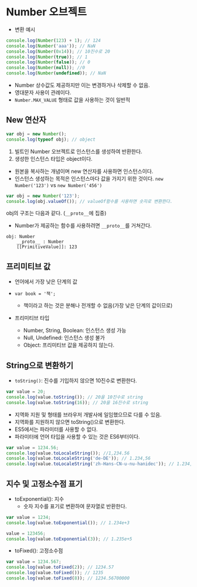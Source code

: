 # Number 오브젝트

-   변환 예시

```js
console.log(Number(123) + 1); // 124
console.log(Number('aaa')); // NaN
console.log(Number(0x14)); // 10진수로 20
console.log(Number(true)); // 1
console.log(Number(false)); // 0
console.log(Number(null)); //0
console.log(Number(undefined)); // NaN
```

-   Number 상수값도 제공하지만 이는 변경하거나 삭제할 수 없음.
-   영대문자 사용이 관례이다.
-   `Number.MAX_VALUE` 형태로 값을 사용하는 것이 일반적

## New 연산자

```js
var obj = new Number();
console.log(typeof obj); // object
```

1. 빌트인 Number 오브젝트로 인스턴스를 생성하여 반환한다.
2. 생성한 인스턴스 타입은 object이다.

-   원본을 복사하는 개념이며 new 연산자를 사용하면 인스턴스이다.
-   인스턴스 생성하는 목적은 인스턴스마다 값을 가지기 위한 것이다.
    `new Number('123')` vs `new Number('456')`

```js
var obj = new Number('123');
console.log(obj.valueOf()); // valueOf함수를 사용하면 숫자로 변환한다.
```

obj의 구조는 다음과 같다. (`__proto__`에 집중)

-   Number가 제공하는 함수를 사용하려면 `__proto__`를 거쳐간다.

```
obj: Number
    __proto__ : Number
    [[PrimitiveValue]]: 123
```

## 프리미티브 값

-   언어에서 가장 낮은 단계의 값
-   `var book = '책';`

    -   책이라고 하는 것은 분해나 전개할 수 없음(가장 낮은 단계의 값이므로)

-   프리미티브 타입
    -   Number, String, Boolean: 인스턴스 생성 가능
    -   Null, Undefined: 인스턴스 생성 불가
    -   Object: 프리미티브 값을 제공하지 않는다.

## String으로 변환하기

-   `toString()`: 진수를 기입하지 않으면 10진수로 변환한다.

```js
var value = 20;
console.log(value.toString()); // 20을 10진수로 string
console.log(value.toString(16)); // 20을 16진수로 string
```

-   지역화 지원 및 형태를 브라우저 개발사에 일임했으므로 다를 수 있음.
-   지역화를 지원하지 않으면 toString()으로 변환한다.
-   ES5에서는 파라미터를 사용할 수 없다.
-   파라미터에 언어 타입을 사용할 수 있는 것은 ES6부터이다.

```js
var value = 1234.56;
console.log(value.toLocaleString()); //1,234.56
console.log(value.toLocaleString('de-DE')); // 1.234,56
console.log(value.toLocaleString('zh-Hans-CN-u-nu-hanidec')); // 1.234,56
```

## 지수 및 고정소수점 표기

-   toExponential(): 지수
    -   숫자 지수를 표기로 변환하여 문자열로 반환한다.

```js
var value = 1234;
console.log(value.toExponential()); // 1.234e+3

value = 123456;
console.log(value.toExponential(3)); // 1.235e+5
```

-   toFixed(): 고정소수점

```js
var value = 1234.567;
console.log(value.toFixed(2)); // 1234.57
console.log(value.toFixed()); // 1235
console.log(value.toFixed(8)); // 1234.56700000
```

